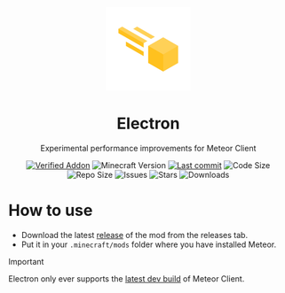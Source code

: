 <div align="center">
  <!-- Logo and Title -->
  <img src="/src/main/resources/assets/electron/icon.png" alt="logo" width="30%"/>
  <h1>Electron</h1>
  <p>Experimental performance improvements for Meteor Client</p>

  <!-- Fancy badges -->
<a href="https://anticope.pages.dev/addons/?"><img src="https://img.shields.io/badge/Verified%20Addon-Yes-yellow" alt="Verified Addon"></a>
<img src="https://img.shields.io/badge/Minecraft%20Version-1.21.5-yellow" alt="Minecraft Version">
<a href="https://github.com/RacoonDog/Electron/commits/main"><img src="https://img.shields.io/github/last-commit/RacoonDog/Electron?logo=github&color=yellow" alt="Last commit"></a>
<img src="https://img.shields.io/github/languages/code-size/RacoonDog/Electron?color=yellow" alt="Code Size">
<img src="https://img.shields.io/github/repo-size/RacoonDog/Electron?color=yellow" alt="Repo Size">
<img src="https://img.shields.io/github/issues/RacoonDog/Electron?color=yellow" alt="Issues">
<img src="https://img.shields.io/github/stars/RacoonDog/Electron?style=flat&color=yellow" alt="Stars">
<img src="https://img.shields.io/github/downloads/RacoonDog/Electron/total?color=yellow" alt="Downloads">
</div>

# How to use
- Download the latest [release](/../../releases) of the mod from the releases tab.
- Put it in your `.minecraft/mods` folder where you have installed Meteor.

> [!IMPORTANT]
> Electron only ever supports the [latest dev build](https://meteorclient.com/download?devBuild=latest) of Meteor Client.
